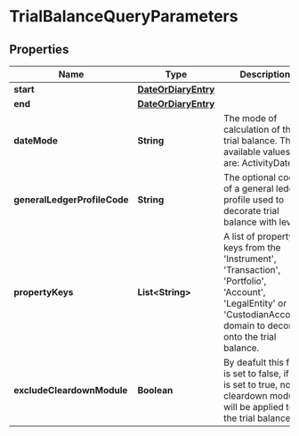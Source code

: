 

# TrialBalanceQueryParameters


## Properties

| Name | Type | Description | Notes |
|------------ | ------------- | ------------- | -------------|
|**start** | [**DateOrDiaryEntry**](DateOrDiaryEntry.md) |  |  [optional] |
|**end** | [**DateOrDiaryEntry**](DateOrDiaryEntry.md) |  |  [optional] |
|**dateMode** | **String** | The mode of calculation of the trial balance. The available values are: ActivityDate. |  [optional] |
|**generalLedgerProfileCode** | **String** | The optional code of a general ledger profile used to decorate trial balance with levels. |  [optional] |
|**propertyKeys** | **List&lt;String&gt;** | A list of property keys from the &#39;Instrument&#39;, &#39;Transaction&#39;, &#39;Portfolio&#39;, &#39;Account&#39;, &#39;LegalEntity&#39; or &#39;CustodianAccount&#39; domain to decorate onto the trial balance. |  [optional] |
|**excludeCleardownModule** | **Boolean** | By deafult this flag is set to false, if this is set to true, no cleardown module will be applied to the trial balance. |  [optional] |



